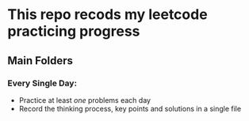 # This repo recods my leetcode practicing progress

## Main Folders

### Every Single Day:
* Practice at least *one* problems each day
* Record the thinking process, key points and solutions in a single file
